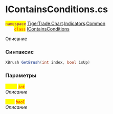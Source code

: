 
# IContainsConditions.cs
<mark style="color:purple;">`namespace`</mark> [TigerTrade.Chart](../../../../../TigerTrade.Chart.md).[Indicators](../../../../../TigerTrade.Chart/Indicators.md).[Common](../../../../../TigerTrade.Chart/Indicators/Common.md)  
&nbsp;&nbsp;&nbsp;&nbsp;&nbsp;&nbsp;&nbsp;<mark style="color:red;">`class`</mark> [IContainsConditions](../../IContainsConditions.cs.md)

Описание

### Синтаксис
```csharp
XBrush GetBrush(int index, bool isUp)
```

### Параметры  
<mark style="color:yellow;">`index`</mark> <mark style="color:red;">*`int`*</mark>  
 *Описание*  
  
<mark style="color:yellow;">`isUp`</mark> <mark style="color:red;">*`bool`*</mark>  
 *Описание*  
  

                    
                    